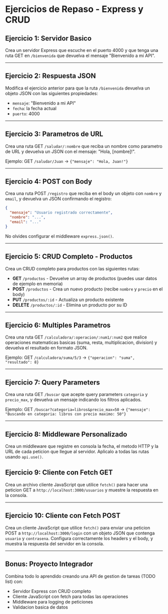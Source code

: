 # Ejercicios de Repaso - Express y CRUD

## Ejercicio 1: Servidor Basico
Crea un servidor Express que escuche en el puerto 4000 y que tenga una ruta GET en `/bienvenida` que devuelva el mensaje "Bienvenido a mi API".

---

## Ejercicio 2: Respuesta JSON
Modifica el ejercicio anterior para que la ruta `/bienvenida` devuelva un objeto JSON con las siguientes propiedades:
- `mensaje`: "Bienvenido a mi API"
- `fecha`: la fecha actual
- `puerto`: 4000

---

## Ejercicio 3: Parametros de URL
Crea una ruta GET `/saludar/:nombre` que reciba un nombre como parametro de URL y devuelva un JSON con el mensaje: "Hola, [nombre]!".

Ejemplo: GET `/saludar/Juan` -> `{"mensaje": "Hola, Juan!"}`

---

## Ejercicio 4: POST con Body
Crea una ruta POST `/registro` que reciba en el body un objeto con `nombre` y `email`, y devuelva un JSON confirmando el registro:
```json
{
  "mensaje": "Usuario registrado correctamente",
  "nombre": "...",
  "email": "..."
}
```

No olvides configurar el middleware `express.json()`.

---

## Ejercicio 5: CRUD Completo - Productos
Crea un CRUD completo para productos con las siguientes rutas:
- **GET** `/productos` - Devuelve un array de productos (puedes usar datos de ejemplo en memoria)
- **POST** `/productos` - Crea un nuevo producto (recibe `nombre` y `precio` en el body)
- **PUT** `/productos/:id` - Actualiza un producto existente
- **DELETE** `/productos/:id` - Elimina un producto por su ID

---

## Ejercicio 6: Multiples Parametros
Crea una ruta GET `/calculadora/:operacion/:num1/:num2` que realice operaciones matematicas basicas (suma, resta, multiplicacion, division) y devuelva el resultado en formato JSON.

Ejemplo: GET `/calculadora/suma/5/3` -> `{"operacion": "suma", "resultado": 8}`

---

## Ejercicio 7: Query Parameters
Crea una ruta GET `/buscar` que acepte query parameters `categoria` y `precio_max`, y devuelva un mensaje indicando los filtros aplicados.

Ejemplo: GET `/buscar?categoria=libros&precio_max=50` -> `{"mensaje": "Buscando en categoria: libros con precio maximo: 50"}`

---

## Ejercicio 8: Middleware Personalizado
Crea un middleware que registre en consola la fecha, el metodo HTTP y la URL de cada peticion que llegue al servidor. Aplicalo a todas las rutas usando `api.use()`.


## Ejercicio 9: Cliente con Fetch GET
Crea un archivo cliente JavaScript que utilice `fetch()` para hacer una peticion GET a `http://localhost:3000/usuarios` y muestre la respuesta en la consola.

---

## Ejercicio 10: Cliente con Fetch POST
Crea un cliente JavaScript que utilice `fetch()` para enviar una peticion POST a `http://localhost:3000/login` con un objeto JSON que contenga `usuario` y `contrasena`. Configura correctamente los headers y el body, y muestra la respuesta del servidor en la consola.

---

## Bonus: Proyecto Integrador
Combina todo lo aprendido creando una API de gestion de tareas (TODO list) con:
- Servidor Express con CRUD completo
- Cliente JavaScript con fetch para todas las operaciones
- Middleware para logging de peticiones
- Validacion basica de datos